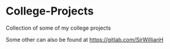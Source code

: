 # College-Projects
Collection of some of my college projects

Some other can also be found at https://gitlab.com/SirWillianH
